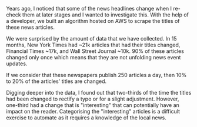 Years ago, I noticed that some of the news headlines change when I re-check them at later stages and I wanted to investigate this. With the help of a developer, we built an algorithm hosted on AWS to scrape the titles of these news articles.

We were surprised by the amount of data that we have collected. In 15 months, New York Times had ~21k articles that had their titles changed, Financial Times ~17k, and Wall Street Journal ~10k.
90% of these articles changed only once which means that they are not unfolding news event updates.

If we consider that these newspapers publish 250 articles a day, then 10% to 20% of the articles' titles are changed.

Digging deeper into the data, I found out that two-thirds of the time the titles had been changed to rectify a typo or for a slight adjustment. However, one-third had a change that is "interesting" that can potentially have an impact on the reader.
Categorising the "interesting" articles is a difficult exercise to automate as it requires a knowledge of the local news.
